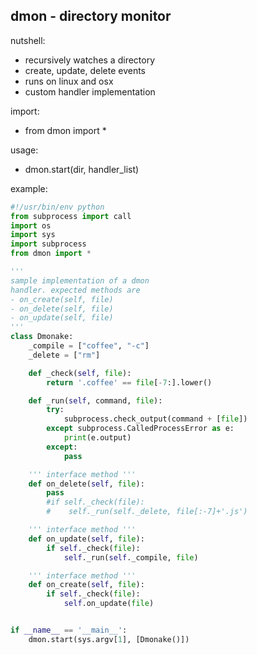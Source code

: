 dmon - directory monitor
-----------------------
nutshell:
- recursively watches a directory
- create, update, delete events
- runs on linux and osx
- custom handler implementation

import:
- from dmon import *

usage:
- dmon.start(dir, handler_list)

example:
```python
#!/usr/bin/env python
from subprocess import call
import os
import sys
import subprocess
from dmon import *

'''
sample implementation of a dmon
handler. expected methods are
- on_create(self, file)
- on_delete(self, file)
- on_update(self, file)
'''
class Dmonake:
    _compile = ["coffee", "-c"]
    _delete = ["rm"]

    def _check(self, file):
        return '.coffee' == file[-7:].lower()

    def _run(self, command, file):
        try:
            subprocess.check_output(command + [file])
        except subprocess.CalledProcessError as e:
            print(e.output)
        except:
            pass

    ''' interface method '''
    def on_delete(self, file):
        pass
        #if self._check(file):
        #    self._run(self._delete, file[:-7]+'.js')

    ''' interface method '''
    def on_update(self, file):
        if self._check(file):
            self._run(self._compile, file)

    ''' interface method '''
    def on_create(self, file):
        if self._check(file):
            self.on_update(file)


if __name__ == '__main__':
    dmon.start(sys.argv[1], [Dmonake()])
```

